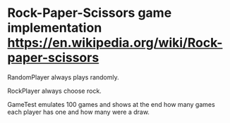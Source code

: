 Rock-Paper-Scissors game implementation
https://en.wikipedia.org/wiki/Rock-paper-scissors
==========================================================

RandomPlayer always plays randomly.

RockPlayer always choose rock.

GameTest emulates 100 games and shows at the end how many games each player has one and how many were a draw.